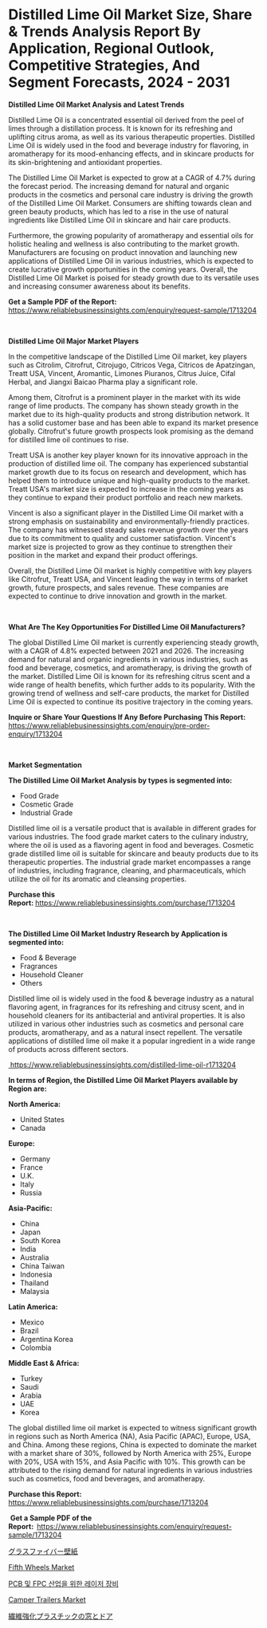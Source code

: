 <p><h1>Distilled Lime Oil Market Size, Share & Trends Analysis Report By Application, Regional Outlook, Competitive Strategies, And Segment Forecasts, 2024 - 2031</h1></p><p><strong>Distilled Lime Oil Market Analysis and Latest Trends</strong></p>
<p><p>Distilled Lime Oil is a concentrated essential oil derived from the peel of limes through a distillation process. It is known for its refreshing and uplifting citrus aroma, as well as its various therapeutic properties. Distilled Lime Oil is widely used in the food and beverage industry for flavoring, in aromatherapy for its mood-enhancing effects, and in skincare products for its skin-brightening and antioxidant properties.</p><p>The Distilled Lime Oil Market is expected to grow at a CAGR of 4.7% during the forecast period. The increasing demand for natural and organic products in the cosmetics and personal care industry is driving the growth of the Distilled Lime Oil Market. Consumers are shifting towards clean and green beauty products, which has led to a rise in the use of natural ingredients like Distilled Lime Oil in skincare and hair care products.</p><p>Furthermore, the growing popularity of aromatherapy and essential oils for holistic healing and wellness is also contributing to the market growth. Manufacturers are focusing on product innovation and launching new applications of Distilled Lime Oil in various industries, which is expected to create lucrative growth opportunities in the coming years. Overall, the Distilled Lime Oil Market is poised for steady growth due to its versatile uses and increasing consumer awareness about its benefits.</p></p>
<p><strong>Get a Sample PDF of the Report:&nbsp;</strong> <a href="https://www.reliablebusinessinsights.com/enquiry/request-sample/1713204">https://www.reliablebusinessinsights.com/enquiry/request-sample/1713204</a></p>
<p>&nbsp;</p>
<p><strong>Distilled Lime Oil Major Market Players</strong></p>
<p><p>In the competitive landscape of the Distilled Lime Oil market, key players such as Citrolim, Citrofrut, Citrojugo, Citricos Vega, Citricos de Apatzingan, Treatt USA, Vincent, Aromantic, Limones Piuranos, Citrus Juice, Cifal Herbal, and Jiangxi Baicao Pharma play a significant role. </p><p>Among them, Citrofrut is a prominent player in the market with its wide range of lime products. The company has shown steady growth in the market due to its high-quality products and strong distribution network. It has a solid customer base and has been able to expand its market presence globally. Citrofrut's future growth prospects look promising as the demand for distilled lime oil continues to rise.</p><p>Treatt USA is another key player known for its innovative approach in the production of distilled lime oil. The company has experienced substantial market growth due to its focus on research and development, which has helped them to introduce unique and high-quality products to the market. Treatt USA's market size is expected to increase in the coming years as they continue to expand their product portfolio and reach new markets.</p><p>Vincent is also a significant player in the Distilled Lime Oil market with a strong emphasis on sustainability and environmentally-friendly practices. The company has witnessed steady sales revenue growth over the years due to its commitment to quality and customer satisfaction. Vincent's market size is projected to grow as they continue to strengthen their position in the market and expand their product offerings.</p><p>Overall, the Distilled Lime Oil market is highly competitive with key players like Citrofrut, Treatt USA, and Vincent leading the way in terms of market growth, future prospects, and sales revenue. These companies are expected to continue to drive innovation and growth in the market.</p></p>
<p>&nbsp;</p>
<p><strong>What Are The Key Opportunities For Distilled Lime Oil Manufacturers?</strong></p>
<p><p>The global Distilled Lime Oil market is currently experiencing steady growth, with a CAGR of 4.8% expected between 2021 and 2026. The increasing demand for natural and organic ingredients in various industries, such as food and beverage, cosmetics, and aromatherapy, is driving the growth of the market. Distilled Lime Oil is known for its refreshing citrus scent and a wide range of health benefits, which further adds to its popularity. With the growing trend of wellness and self-care products, the market for Distilled Lime Oil is expected to continue its positive trajectory in the coming years.</p></p>
<p><strong>Inquire or Share Your Questions If Any Before Purchasing This Report:</strong> <a href="https://www.reliablebusinessinsights.com/enquiry/pre-order-enquiry/1713204">https://www.reliablebusinessinsights.com/enquiry/pre-order-enquiry/1713204</a></p>
<p>&nbsp;</p>
<p><strong>Market Segmentation</strong></p>
<p><strong>The Distilled Lime Oil Market Analysis by types is segmented into:</strong></p>
<p><ul><li>Food Grade</li><li>Cosmetic Grade</li><li>Industrial Grade</li></ul></p>
<p><p>Distilled lime oil is a versatile product that is available in different grades for various industries. The food grade market caters to the culinary industry, where the oil is used as a flavoring agent in food and beverages. Cosmetic grade distilled lime oil is suitable for skincare and beauty products due to its therapeutic properties. The industrial grade market encompasses a range of industries, including fragrance, cleaning, and pharmaceuticals, which utilize the oil for its aromatic and cleansing properties.</p></p>
<p><strong>Purchase this Report:&nbsp;</strong><a href="https://www.reliablebusinessinsights.com/purchase/1713204">https://www.reliablebusinessinsights.com/purchase/1713204</a></p>
<p>&nbsp;</p>
<p><strong>The Distilled Lime Oil Market Industry Research by Application is segmented into:</strong></p>
<p><ul><li>Food & Beverage</li><li>Fragrances</li><li>Household Cleaner</li><li>Others</li></ul></p>
<p><p>Distilled lime oil is widely used in the food & beverage industry as a natural flavoring agent, in fragrances for its refreshing and citrusy scent, and in household cleaners for its antibacterial and antiviral properties. It is also utilized in various other industries such as cosmetics and personal care products, aromatherapy, and as a natural insect repellent. The versatile applications of distilled lime oil make it a popular ingredient in a wide range of products across different sectors.</p></p>
<p><a href="https://www.reliablebusinessinsights.com/distilled-lime-oil-r1713204">&nbsp;https://www.reliablebusinessinsights.com/distilled-lime-oil-r1713204</a></p>
<p><strong>In terms of Region, the Distilled Lime Oil Market Players available by Region are:</strong></p>
<p>
    <p> <strong> North America: </strong>
        <ul>
            <li>United States</li>
            <li>Canada</li>
        </ul>
        </p> 
    <p> <strong> Europe: </strong>
        <ul>
            <li>Germany</li>
            <li>France</li>
            <li>U.K.</li>
            <li>Italy</li>
            <li>Russia</li>
        </ul>
        </p> 
    <p> <strong> Asia-Pacific: </strong>
        <ul>
            <li>China</li>
            <li>Japan</li>
            <li>South Korea</li>
            <li>India</li>
            <li>Australia</li>
            <li>China Taiwan</li>
            <li>Indonesia</li>
            <li>Thailand</li>
            <li>Malaysia</li>
        </ul>
        </p> 
    <p> <strong> Latin America: </strong>
        <ul>
            <li>Mexico</li>
            <li>Brazil</li>
            <li>Argentina Korea</li>
            <li>Colombia</li>
        </ul>
        </p> 
    <p> <strong> Middle East & Africa: </strong>
        <ul>
            <li>Turkey</li>
            <li>Saudi</li>
            <li>Arabia</li>
            <li>UAE</li>
            <li>Korea</li>
        </ul>
    </p>
    </p>
<p><p>The global distilled lime oil market is expected to witness significant growth in regions such as North America (NA), Asia Pacific (APAC), Europe, USA, and China. Among these regions, China is expected to dominate the market with a market share of 30%, followed by North America with 25%, Europe with 20%, USA with 15%, and Asia Pacific with 10%. This growth can be attributed to the rising demand for natural ingredients in various industries such as cosmetics, food and beverages, and aromatherapy.</p></p>
<p><strong>Purchase this Report: </strong><a href="https://www.reliablebusinessinsights.com/purchase/1713204">https://www.reliablebusinessinsights.com/purchase/1713204</a></p>
<p>&nbsp;<strong>Get a Sample PDF of the Report:&nbsp;&nbsp;</strong><a href="https://www.reliablebusinessinsights.com/enquiry/request-sample/1713204">https://www.reliablebusinessinsights.com/enquiry/request-sample/1713204</a></p>
<p><strong></strong></p>
<p><p><a href="https://github.com/JanickJohns/Market-Research-Report-List-1/blob/main/2659374129162.md">グラスファイバー壁紙</a></p><p><a href="https://github.com/airdrophunter675/Market-Research-Report-List-1/blob/main/fifth-wheels-market.md">Fifth Wheels Market</a></p><p><a href="https://github.com/trmesnao7959541/Market-Research-Report-List-2/blob/main/9799501116618.md">PCB 및 FPC 산업을 위한 레이저 장비</a></p><p><a href="https://github.com/aafbctfl75/Market-Research-Report-List-1/blob/main/camper-trailers-market.md">Camper Trailers Market</a></p><p><a href="https://github.com/DwightHuels1/Market-Research-Report-List-1/blob/main/5733885129161.md">繊維強化プラスチックの窓とドア</a></p></p>